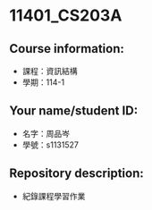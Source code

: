 # 11401_CS203A

## Course information:
-  課程：資訊結構
-  學期：114-1

## Your name/student ID:
- 名字：周品岑
- 學號：s1131527

## Repository description: 
- 紀錄課程學習作業
